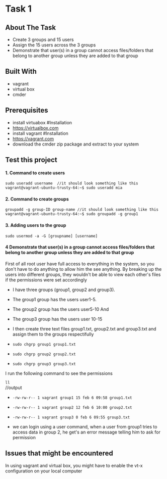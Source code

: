 # Task 1
## About The Task
* Create 3 groups and 15 users
* Assign the 15 users across the 3 groups
* Demonstrate that user(s) in a group cannot access files/folders that belong to another group unless they are added to that group

## Built With
* vagrant
* virtual box
* cmder

## Prerequisites
* install virtuabox
#Installation
 * https://virtualbox.com
 * install vagrant
#Installation
 * https://vagrant.com
 * download the cmder zip package and extract to your system

## Test this project

#### 1. Command to create users

`sudo useradd username 
//it should look something like this
vagrant@vagrant-ubuntu-trusty-64:~$ sudo useradd mia`

#### 2. Command to create groups

`groupadd -g group-ID group-name
//it should look something like this
vagrant@vagrant-ubuntu-trusty-64:~$ sudo groupadd -g group1 `

#### 3. Adding users to the group
`sudo usermod -a -G [groupname] [username]`

#### 4 Demonstrate that user(s) in a group cannot access files/folders that belong to another group unless they are added to that group

First of all root user have full access to everything in the system, so you don't have to do anything to allow him the see anything.
By breaking up the users into different groups, they wouldn't be able to view each other's files if the permissions were set accordingly

* I have three groups (group1, group2 and group3).

 * The group1 group has the users user1-5.
 * The group2 group has the users user5-10 And
 * The group3 group has the users user 10-15

* I then create three text files group1.txt, group2.txt and group3.txt and assign them to the groups respectifully

* `sudo chgrp group1 group1.txt` 
* `sudo chgrp group2 group2.txt`
* `sudo chgrp group3 group3.txt` 

 I run the following command to see the permissions

`ll` \
//output
* `-rw-rw-r-- 1 vagrant group1 15 feb 6 09:58 group1.txt`
* `-rw-rw-r-- 1 vagrant group2 12 feb 6 10:00 group2.txt`
* `-rw-rw-r-- 1 vagrant group3 0 feb 6 09:55 group3.txt`

* we can login using a user command, when a user from group1 tries to access data in group 2, he get's an error message telling him to ask for permission



## Issues that might be encountered
In using vagrant and virtual box, you might have to enable the vt-x configuration on your local computer


